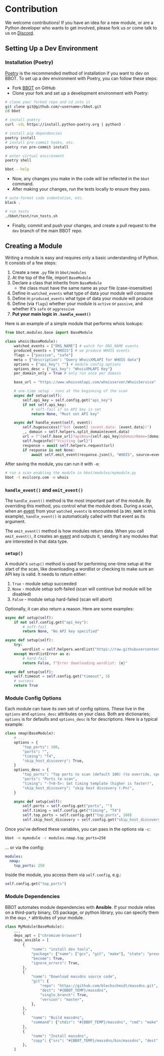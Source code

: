 # Contribution

We welcome contributions! If you have an idea for a new module, or are a Python developer who wants to get involved, please fork us or come talk to us on [Discord](https://discord.com/invite/PZqkgxu5SA).

## Setting Up a Dev Environment

### Installation (Poetry)

[Poetry](https://python-poetry.org/) is the recommended method of installation if you want to dev on BBOT. To set up a dev environment with Poetry, you can follow these steps:

- Fork [BBOT](https://github.com/blacklanternsecurity/bbot) on GitHub
- Clone your fork and set up a development environment with Poetry:

```bash
# clone your forked repo and cd into it
git clone git@github.com/<username>/bbot.git
cd bbot

# install poetry
curl -sSL https://install.python-poetry.org | python3 -

# install pip dependencies
poetry install
# install pre-commit hooks, etc.
poetry run pre-commit install

# enter virtual environment
poetry shell

bbot --help
```

- Now, any changes you make in the code will be reflected in the `bbot` command.
- After making your changes, run the tests locally to ensure they pass.

```bash
# auto-format code indentation, etc.
black .

# run tests
./bbot/test/run_tests.sh
```

- Finally, commit and push your changes, and create a pull request to the `dev` branch of the main BBOT repo.


## Creating a Module

Writing a module is easy and requires only a basic understanding of Python. It consists of a few steps:

1. Create a new `.py` file in `bbot/modules`
1. At the top of the file, import `BaseModule`
1. Declare a class that inherits from `BaseModule`
   - the class must have the same name as your file (case-insensitive)
1. Define in `watched_events` what type of data your module will consume
1. Define in `produced_events` what type of data your module will produce
1. Define (via `flags`) whether your module is `active` or `passive`, and whether it's `safe` or `aggressive`
1. **Put your main logic in `.handle_event()`**

Here is an example of a simple module that performs whois lookups:

```python title="bbot/modules/whois.py"
from bbot.modules.base import BaseModule

class whois(BaseModule):
    watched_events = ["DNS_NAME"] # watch for DNS_NAME events
    produced_events = ["WHOIS"] # we produce WHOIS events
    flags = ["passive", "safe"]
    meta = {"description": "Query WhoisXMLAPI for WHOIS data"}
    options = {"api_key": ""} # module config options
    options_desc = {"api_key": "WhoisXMLAPI Key"}
    per_domain_only = True # only run once per domain

    base_url = "https://www.whoisxmlapi.com/whoisserver/WhoisService"

    # one-time setup - runs at the beginning of the scan
    async def setup(self):
        self.api_key = self.config.get("api_key")
        if not self.api_key:
            # soft-fail if no API key is set
            return None, "Must set API key"

    async def handle_event(self, event):
        self.hugesuccess(f"Got {event} (event.data: {event.data})")
        _, domain = self.helpers.split_domain(event.data)
        url = f"{self.base_url}?apiKey={self.api_key}&domainName={domain}&outputFormat=JSON"
        self.hugeinfo(f"Visiting {url}")
        response = await self.helpers.request(url)
        if response is not None:
            await self.emit_event(response.json(), "WHOIS", source=event)
```

After saving the module, you can run it with `-m`:

```bash
# run a scan enabling the module in bbot/modules/mymodule.py
bbot -t evilcorp.com -m whois
```

### `handle_event()` and `emit_event()`

The `handle_event()` method is the most important part of the module. By overriding this method, you control what the module does. During a scan, when an [event](./scanning/events.md) from your `watched_events` is encountered (a `DNS_NAME` in this example), `handle_event()` is automatically called with that event as its argument.

The `emit_event()` method is how modules return data. When you call `emit_event()`, it creates an [event](./scanning/events.md) and outputs it, sending it any modules that are interested in that data type.

### `setup()`

A module's `setup()` method is used for performing one-time setup at the start of the scan, like downloading a wordlist or checking to make sure an API key is valid. It needs to return either:

1. `True` - module setup succeeded
2. `None` - module setup soft-failed (scan will continue but module will be disabled)
3. `False` - module setup hard-failed (scan will abort)

Optionally, it can also return a reason. Here are some examples:

```python
async def setup(self):
    if not self.config.get("api_key"):
        # soft-fail
        return None, "No API key specified"

async def setup(self):
    try:
        wordlist = self.helpers.wordlist("https://raw.githubusercontent.com/user/wordlist.txt")
    except WordlistError as e:
        # hard-fail
        return False, f"Error downloading wordlist: {e}"

async def setup(self):
    self.timeout = self.config.get("timeout", 5)
    # success
    return True
```

### Module Config Options

Each module can have its own set of config options. These live in the `options` and `options_desc` attributes on your class. Both are dictionaries; `options` is for defaults and `options_desc` is for descriptions. Here is a typical example:

```python title="bbot/modules/nmap.py"
class nmap(BaseModule):
    # ...
    options = {
        "top_ports": 100,
        "ports": "",
        "timing": "T4",
        "skip_host_discovery": True,
    }
    options_desc = {
        "top_ports": "Top ports to scan (default 100) (to override, specify 'ports')",
        "ports": "Ports to scan",
        "timing": "-T<0-5>: Set timing template (higher is faster)",
        "skip_host_discovery": "skip host discovery (-Pn)",
    }

    async def setup(self):
        self.ports = self.config.get("ports", "")
        self.timing = self.config.get("timing", "T4")
        self.top_ports = self.config.get("top_ports", 100)
        self.skip_host_discovery = self.config.get("skip_host_discovery", True)
```

Once you've defined these variables, you can pass in the options via `-c`:

```bash
bbot -m mymodule -c modules.nmap.top_ports=250
```

... or via the config:

```yaml title="~/.config/bbot/bbot.yml"
modules:
  nmap:
    top_ports: 250
```

Inside the module, you access them via `self.config`, e.g.:

```python
self.config.get("top_ports")
```

### Module Dependencies

BBOT automates module dependencies with **Ansible**. If your module relies on a third-party binary, OS package, or python library, you can specify them in the `deps_*` attributes of your module.

```python
class MyModule(BaseModule):
    ...
    deps_apt = ["chromium-browser"]
    deps_ansible = [
        {
            "name": "install dev tools",
            "package": {"name": ["gcc", "git", "make"], "state": "present"},
            "become": True,
            "ignore_errors": True,
        },
        {
            "name": "Download massdns source code",
            "git": {
                "repo": "https://github.com/blechschmidt/massdns.git",
                "dest": "#{BBOT_TEMP}/massdns",
                "single_branch": True,
                "version": "master",
            },
        },
        {
            "name": "Build massdns",
            "command": {"chdir": "#{BBOT_TEMP}/massdns", "cmd": "make", "creates": "#{BBOT_TEMP}/massdns/bin/massdns"},
        },
        {
            "name": "Install massdns",
            "copy": {"src": "#{BBOT_TEMP}/massdns/bin/massdns", "dest": "#{BBOT_TOOLS}/", "mode": "u+x,g+x,o+x"},
        },
    ]
```
